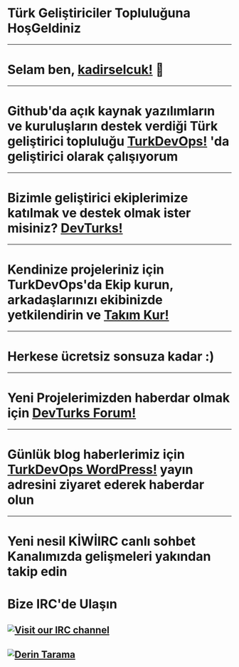 # Türk Geliştiriciler Topluluğuna HoşGeldiniz
--- 
# Selam ben, [kadirselcuk!](https://github.com/kadirselcuk) 👋
---
# Github'da açık kaynak yazılımların ve kuruluşların destek verdiği Türk geliştirici topluluğu [TurkDevOps!](https://github.com/turkdevops) 'da geliştirici olarak çalışıyorum
--- 
# Bizimle geliştirici ekiplerimize katılmak ve destek olmak ister misiniz? [DevTurks!](https://github.com/orgs/turkdevops/teams/devturks-team)
---
# Kendinize projeleriniz için TurkDevOps'da Ekip kurun, arkadaşlarınızı ekibinizde yetkilendirin ve [Takım Kur!](https://github.com/orgs/turkdevops/teams)
---
# Herkese ücretsiz sonsuza kadar :) 
---
# Yeni Projelerimizden haberdar olmak için [DevTurks Forum!](https://devturksforum.flarum.cloud/) 
---
# Günlük blog haberlerimiz için [TurkDevOps WordPress!](https://turkdevops.wordpress.com/) yayın adresini ziyaret ederek haberdar olun
---
# Yeni nesil KİWİIRC canlı sohbet Kanalımızda gelişmeleri yakından takip edin
# Bize IRC'de Ulaşın
[![Visit our IRC channel](https://kiwiirc.com/buttons/irc.kiwiirc.com/TurkDevOps.png)](https://kiwiirc.com/client/irc.kiwiirc.com/?nick=DevTurks|?#TurkDevOps)
---
[![Derin Tarama](https://deepscan.io/api/teams/10243/projects/12969/branches/209149/badge/grade.svg)](https://deepscan.io/dashboard#view=project&tid=10243&pid=12969&bid=209149)
---
